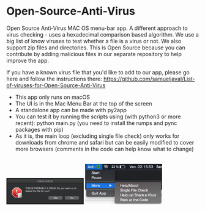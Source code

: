 # Open-Source-Anti-Virus

Open Source Anti-Virus MAC OS menu-bar app. A different approach to virus checking - uses a hexadecimal comparison based algorithm. 
We use a big list of know viruses to test whether a file is a virus or not. We also support zip files and directories. This is Open Source because you can contribute by adding malicious files in our separate repository to help improve the app.

If you have a known virus file that you'd like to add to our app, please go here and follow the instructions there:
https://github.com/samueljaval/List-of-viruses-for-Open-Source-Anti-Virus

 - This app only runs on macOS
 - The UI is in the Mac Menu Bar at the top of the screen
 - A standalone app can be made with py2app
 - You can test it by running the scripts using (with python3 or more recent): python main.py   (you need to install the rumps and pync packages with pip) 
 - As it is, the main loop (excluding single file check) only works for downloads from chrome and safari but can be easily modified to cover more browsers (comments in the code can help know what to change)  
</br>

<img src="imgs/alert.png" height="40%" width="40%" >
<img src="imgs/menu_bar.png" height="40%" width="40%" > 
